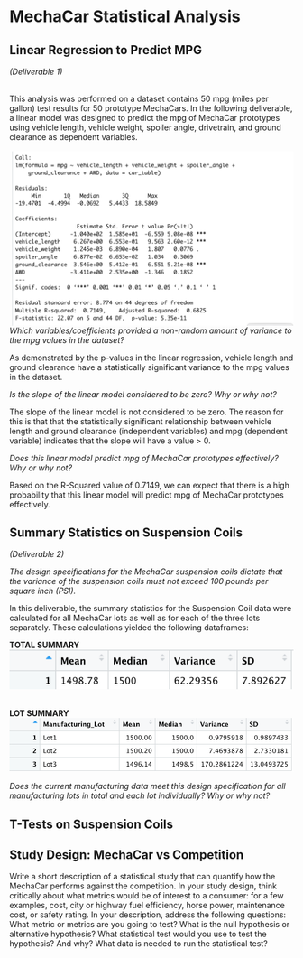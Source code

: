 # MechaCar Statistical Analysis

## Linear Regression to Predict MPG
_(Deliverable 1)_


<br>
This analysis was performed on a dataset contains 50 mpg (miles per gallon) test results for 50 prototype MechaCars. In the following deliverable, a linear model was designed to predict the mpg of MechaCar prototypes using vehicle length, vehicle weight, spoiler angle, drivetrain, and ground clearance as dependent variables. 
<br><br>
<img align="right" src = "https://github.com/hollyouellette/MechaCar_Statistical_Analysis/blob/main/analysis/Linear-Regression-to-Predict-MPG.png" width=500>

_Which variables/coefficients provided a non-random amount of variance to the mpg values in the dataset?_

As demonstrated by the p-values in the linear regression, vehicle length and ground clearance have a statistically significant variance to the mpg values in the dataset.

 _Is the slope of the linear model considered to be zero? Why or why not?_

The slope of the linear model is not considered to be zero. The reason for this is that that the statistically significant relationship between vehicle length and ground clearance (independent variables) and mpg (dependent variable) indicates that the slope will have a value > 0.
 
 _Does this linear model predict mpg of MechaCar prototypes effectively? Why or why not?_
  
Based on the R-Squared value of 0.7149, we can expect that there is a high probability that this linear model will predict mpg of MechaCar prototypes effectively. 

## Summary Statistics on Suspension Coils
_(Deliverable 2)_

_The design specifications for the MechaCar suspension coils dictate that the variance of the suspension coils must not exceed 100 pounds per square inch (PSI)._

In this deliverable, the summary statistics for the Suspension Coil data were calculated for all MechaCar lots as well as for each of the three lots separately. These calculations yielded the following dataframes:

**TOTAL SUMMARY**<br>
<img src="https://github.com/hollyouellette/MechaCar_Statistical_Analysis/blob/main/analysis/total_summary.png" width=800>
<br><br>

**LOT SUMMARY**<br>
<img src="https://github.com/hollyouellette/MechaCar_Statistical_Analysis/blob/main/analysis/lot_summary.png" width=800>

_Does the current manufacturing data meet this design specification for all manufacturing lots in total and each lot individually? Why or why not?_

## T-Tests on Suspension Coils


## Study Design: MechaCar vs Competition

Write a short description of a statistical study that can quantify how the MechaCar performs against the competition. In your study design, think critically about what metrics would be of interest to a consumer: for a few examples, cost, city or highway fuel efficiency, horse power, maintenance cost, or safety rating.
In your description, address the following questions:
What metric or metrics are you going to test?
What is the null hypothesis or alternative hypothesis?
What statistical test would you use to test the hypothesis? And why?
What data is needed to run the statistical test?
